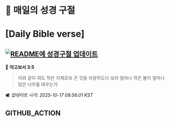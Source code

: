 # 🙏 매일의 성경 구절
# [Daily Bible verse]
## [![README에 성경구절 업데이트](https://github.com/DONGSUKA/first_test/actions/workflows/update-readme-bible.yml/badge.svg)](https://github.com/DONGSUKA/first_test/actions/workflows/update-readme-bible.yml)
<!-- START_BIBLE_VERSE -->
📖 **야고보서 3:5**
> 이와 같이 혀도 작은 지체로되 큰 것을 자랑하도다 보라 얼마나 작은 불이 얼마나 많은 나무를 태우는가

🕊️ _업데이트 시각: 2025-10-17 08:56:01 KST_
  <!-- END_BIBLE_VERSE -->
## GITHUB_ACTION
